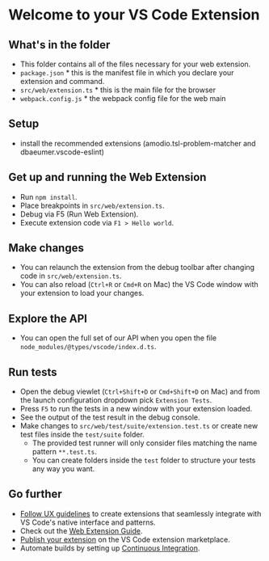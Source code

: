 # Welcome to your VS Code Extension

## What's in the folder

-   This folder contains all of the files necessary for your web extension.
-   `package.json` \* this is the manifest file in which you declare your
    extension and command.
-   `src/web/extension.ts` \* this is the main file for the browser
-   `webpack.config.js` \* the webpack config file for the web main

## Setup

-   install the recommended extensions (amodio.tsl-problem-matcher and
    dbaeumer.vscode-eslint)

## Get up and running the Web Extension

-   Run `npm install`.
-   Place breakpoints in `src/web/extension.ts`.
-   Debug via F5 (Run Web Extension).
-   Execute extension code via `F1 > Hello world`.

## Make changes

-   You can relaunch the extension from the debug toolbar after changing code in
    `src/web/extension.ts`.
-   You can also reload (`Ctrl+R` or `Cmd+R` on Mac) the VS Code window with
    your extension to load your changes.

## Explore the API

-   You can open the full set of our API when you open the file
    `node_modules/@types/vscode/index.d.ts`.

## Run tests

-   Open the debug viewlet (`Ctrl+Shift+D` or `Cmd+Shift+D` on Mac) and from the
    launch configuration dropdown pick `Extension Tests`.
-   Press `F5` to run the tests in a new window with your extension loaded.
-   See the output of the test result in the debug console.
-   Make changes to `src/web/test/suite/extension.test.ts` or create new test
    files inside the `test/suite` folder.
    -   The provided test runner will only consider files matching the name
        pattern `**.test.ts`.
    -   You can create folders inside the `test` folder to structure your tests
        any way you want.

## Go further

-   [Follow UX guidelines](https://code.visualstudio.com/api/ux-guidelines/overview)
    to create extensions that seamlessly integrate with VS Code's native
    interface and patterns.
-   Check out the
    [Web Extension Guide](https://code.visualstudio.com/api/extension-guides/web-extensions).
-   [Publish your extension](https://code.visualstudio.com/api/working-with-extensions/publishing-extension)
    on the VS Code extension marketplace.
-   Automate builds by setting up
    [Continuous Integration](https://code.visualstudio.com/api/working-with-extensions/continuous-integration).
